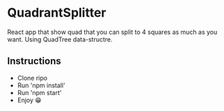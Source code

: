 # QuadrantSplitter
React app that show quad that you can split to 4 squares as much as you want.
Using QuadTree data-structre.
 
## Instructions
* Clone ripo
* Run 'npm install'
* Run 'npm start'
* Enjoy :grin:


